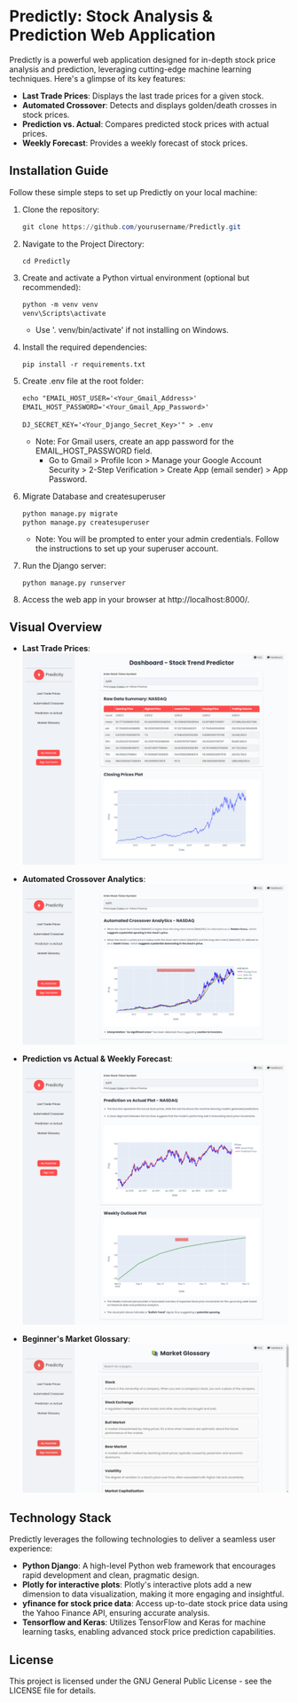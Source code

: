 # Predictly: Stock Analysis & Prediction Web Application

Predictly is a powerful web application designed for in-depth stock price analysis and prediction, leveraging cutting-edge machine learning techniques. Here's a glimpse of its key features:

- **Last Trade Prices**: Displays the last trade prices for a given stock.
- **Automated Crossover**: Detects and displays golden/death crosses in stock prices.
- **Prediction vs. Actual**: Compares predicted stock prices with actual prices.
- **Weekly Forecast**: Provides a weekly forecast of stock prices.

## Installation Guide

Follow these simple steps to set up Predictly on your local machine:

1. Clone the repository:

   ```powershell
   git clone https://github.com/yourusername/Predictly.git
   ```

2. Navigate to the Project Directory:

   ```
   cd Predictly
   ```

3. Create and activate a Python virtual environment (optional but recommended):

   ```
   python -m venv venv
   venv\Scripts\activate
   ```
   - Use '. venv/bin/activate' if not installing on Windows.

4. Install the required dependencies:

   ```
   pip install -r requirements.txt
   ```

5. Create .env file at the root folder:
   ```
   echo "EMAIL_HOST_USER='<Your_Gmail_Address>'
   EMAIL_HOST_PASSWORD='<Your_Gmail_App_Password>'

   DJ_SECRET_KEY='<Your_Django_Secret_Key>'" > .env
   ```
   - Note: For Gmail users, create an app password for the EMAIL_HOST_PASSWORD field.
     - Go to Gmail > Profile Icon > Manage your Google Account Security > 2-Step Verification > Create App (email sender) > App Password.

6. Migrate Database and createsuperuser
   ```
   python manage.py migrate
   python manage.py createsuperuser
   ```
   - Note: You will be prompted to enter your admin credentials. Follow the instructions to set up your superuser account.

7. Run the Django server:
   ```
   python manage.py runserver
   ```

8. Access the web app in your browser at http://localhost:8000/.

## Visual Overview

- **Last Trade Prices**:
  ![Last Trade Prices](screenshots/Last_Trade_Prices.png)

- **Automated Crossover Analytics**:
  ![Automated Crossover](screenshots/Automated_Crossover.png)

- **Prediction vs Actual & Weekly Forecast**:
  ![Prediction Page](screenshots/Prediction_Page.png)

- **Beginner's Market Glossary**:
  ![Market Glossary](screenshots/Market_Glossary.png)

## Technology Stack

Predictly leverages the following technologies to deliver a seamless user experience:

- **Python Django**: A high-level Python web framework that encourages rapid development and clean, pragmatic design.
- **Plotly for interactive plots**: Plotly's interactive plots add a new dimension to data visualization, making it more engaging and insightful.
- **yfinance for stock price data**: Access up-to-date stock price data using the Yahoo Finance API, ensuring accurate analysis.
- **Tensorflow and Keras**: Utilizes TensorFlow and Keras for machine learning tasks, enabling advanced stock price prediction capabilities.

## License

This project is licensed under the GNU General Public License - see the LICENSE file for details.
